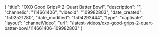 {
    "title": "OXO Good Grips&reg; 2-Quart Batter Bowl",
    "description": "",
    "channelid": "114661406",
    "videoid": "109982803",
    "date_created": "1502521280",
    "date_modified": "1504292444",
    "type": "captivate",
    "layout": "channelVideo",
    "url": "\/latest-videos\/oxo-good-grips-2-quart-batter-bowl\/114661406-109982803"
}